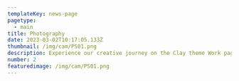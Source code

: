 ```yaml
---
templateKey: news-page
pagetype:
  - main
title: Photography
date: 2023-03-02T10:17:05.133Z
thumbnail: /img/cam/PS01.png
description: Experience our creative journey on the Clay theme Work page. Explore our portfolio and witness the artistry behind our projects.
number: 2
featuredimage: /img/cam/PS01.png
---
```



